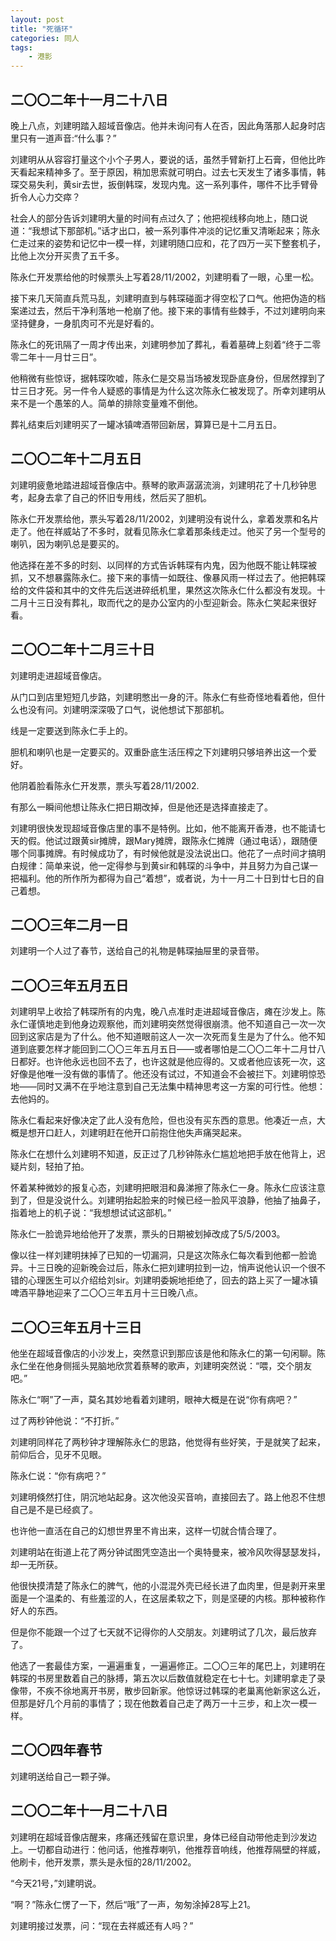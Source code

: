 ```yaml
---
layout: post
title: "死循环"
categories: 同人
tags:
    - 港影
---
```


## 二〇〇二年十一月二十八日

晚上八点，刘建明踏入超域音像店。他并未询问有人在否，因此角落那人起身时店里只有一道声音:“什么事？”

<!--break-->

刘建明从从容容打量这个小个子男人，要说的话，虽然手臂新打上石膏，但他比昨天看起来精神多了。至于原因，稍加思索就可明白。过去七天发生了诸多事情，韩琛交易失利，黄sir去世，扳倒韩琛，发现内鬼。这一系列事件，哪件不比手臂骨折令人心力交瘁？

社会人的部分告诉刘建明大量的时间有点过久了；他把视线移向地上，随口说道：“我想试下那部机。”话才出口，被一系列事件冲淡的记忆重又清晰起来；陈永仁走过来的姿势和记忆中一模一样，刘建明随口应和，花了四万一买下整套机子，比他上次分开买贵了五千多。

陈永仁开发票给他的时候票头上写着28/11/2002，刘建明看了一眼，心里一松。

接下来几天简直兵荒马乱，刘建明直到与韩琛碰面才得空松了口气。他把伪造的档案递过去，然后干净利落地一枪崩了他。接下来的事情有些棘手，不过刘建明向来坚持健身，一身肌肉可不光是好看的。

陈永仁的死讯隔了一周才传出来，刘建明参加了葬礼，看着墓碑上刻着“终于二零零二年十一月廿三日”。

他稍微有些惊讶，据韩琛吹嘘，陈永仁是交易当场被发现卧底身份，但居然撑到了廿三日才死。另一件令人疑惑的事情是为什么这次陈永仁被发现了。所幸刘建明从来不是一个愚笨的人。简单的排除变量难不倒他。

葬礼结束后刘建明买了一罐冰镇啤酒带回新居，算算已是十二月五日。

## 二〇〇二年十二月五日

刘建明疲惫地踏进超域音像店中。蔡琴的歌声潺潺流淌，刘建明花了十几秒钟思考，起身去拿了自己的怀旧专用线，然后买了胆机。

陈永仁开发票给他，票头写着28/11/2002，刘建明没有说什么，拿着发票和名片走了。他在祥威站了不多时，就看见陈永仁拿着那条线走过。他买了另一个型号的喇叭，因为喇叭总是要买的。

他选择在差不多的时刻、以同样的方式告诉韩琛有内鬼，因为他既不能让韩琛被抓，又不想暴露陈永仁。接下来的事情一如既往、像暴风雨一样过去了。他把韩琛给的文件袋和其中的文件先后送进碎纸机里，果然这次陈永仁什么都没有发现。十二月十三日没有葬礼，取而代之的是办公室内的小型迎新会。陈永仁笑起来很好看。

## 二〇〇二年十二月三十日

刘建明走进超域音像店。

从门口到店里短短几步路，刘建明憋出一身的汗。陈永仁有些奇怪地看着他，但什么也没有问。刘建明深深吸了口气，说他想试下那部机。

线是一定要送到陈永仁手上的。

胆机和喇叭也是一定要买的。双重卧底生活压榨之下刘建明只够培养出这一个爱好。

他阴着脸看陈永仁开发票，票头写着28/11/2002.

有那么一瞬间他想让陈永仁把日期改掉，但是他还是选择直接走了。

刘建明很快发现超域音像店里的事不是特例。比如，他不能离开香港，也不能请七天的假。他试过跟黄sir摊牌，跟Mary摊牌，跟陈永仁摊牌（通过电话），跟随便哪个同事摊牌。有时候成功了，有时候他就是没法说出口。他花了一点时间才搞明白规律：简单来说，他一定得参与到黄sir和韩琛的斗争中，并且努力为自己谋一把福利。他的所作所为都得为自己“着想”，或者说，为十一月二十日到廿七日的自己着想。

## 二〇〇三年二月一日

刘建明一个人过了春节，送给自己的礼物是韩琛抽屉里的录音带。

## 二〇〇三年五月五日

刘建明早上收拾了韩琛所有的内鬼，晚八点准时走进超域音像店，瘫在沙发上。陈永仁谨慎地走到他身边观察他，而刘建明突然觉得很崩溃。他不知道自己一次一次回到这家店是为了什么。他不知道眼前这人一次一次死而复生是为了什么。他不知道到底要怎样才能回到二〇〇三年五月五日——或者哪怕是二〇〇二年十二月廿八日都好。也许他永远也回不去了，也许这就是他应得的。又或者他应该死一次，这好像是他唯一没有做的事情了。他还没有试过，不知道会不会被拦下。刘建明惊恐地——同时又满不在乎地注意到自己无法集中精神思考这一方案的可行性。他想：去他妈的。

陈永仁看起来好像决定了此人没有危险，但也没有买东西的意思。他凑近一点，大概是想开口赶人，刘建明赶在他开口前抱住他失声痛哭起来。

陈永仁在想什么刘建明不知道，反正过了几秒钟陈永仁尴尬地把手放在他背上，迟疑片刻，轻拍了拍。

怀着某种微妙的报复心态，刘建明把眼泪和鼻涕擦了陈永仁一身。陈永仁应该注意到了，但是没说什么。刘建明抬起脸来的时候已经一脸风平浪静，他抽了抽鼻子，指着地上的机子说：“我想想试试这部机。”

陈永仁一脸诡异地给他开了发票，票头的日期被划掉改成了5/5/2003。

像以往一样刘建明抹掉了已知的一切漏洞，只是这次陈永仁每次看到他都一脸诡异。十三日晚的迎新晚会过后，陈永仁把刘建明拉到一边，悄声说他认识一个很不错的心理医生可以介绍给刘sir。刘建明委婉地拒绝了，回去的路上买了一罐冰镇啤酒平静地迎来了二〇〇三年五月十三日晚八点。

## 二〇〇三年五月十三日 

他坐在超域音像店的小沙发上，突然意识到那应该是他和陈永仁的第一句闲聊。陈永仁坐在他身侧摇头晃脑地欣赏着蔡琴的歌声，刘建明突然说：“喂，交个朋友吧。”

陈永仁“啊”了一声，莫名其妙地看着刘建明，眼神大概是在说“你有病吧？”

过了两秒钟他说：“不打折。”

刘建明同样花了两秒钟才理解陈永仁的思路，他觉得有些好笑，于是就笑了起来，前仰后合，见牙不见眼。

陈永仁说：“你有病吧？”

刘建明倏然打住，阴沉地站起身。这次他没买音响，直接回去了。路上他忍不住想自己是不是已经疯了。

也许他一直活在自己的幻想世界里不肯出来，这样一切就合情合理了。

刘建明站在街道上花了两分钟试图凭空造出一个奥特曼来，被冷风吹得瑟瑟发抖，却一无所获。

他很快摸清楚了陈永仁的脾气，他的小混混外壳已经长进了血肉里，但是剥开来里面是一个温柔的、有些羞涩的人，在这层柔软之下，则是坚硬的内核。那种被称作好人的东西。

但是你不能跟一个过了七天就不记得你的人交朋友。刘建明试了几次，最后放弃了。

他选了一套最佳方案，一遍遍重复，一遍遍修正。二〇〇三年的尾巴上，刘建明在韩琛的书房里数着自己的脉搏，第五次以后数值就稳定在七十七。刘建明拿走了录像带，不疾不徐地离开书房，散步回新家。他惊讶过韩琛的老巢离他新家这么近，但那是好几个月前的事情了；现在他数着自己走了两万一十三步，和上次一模一样。

## 二〇〇四年春节

刘建明送给自己一颗子弹。

## 二〇〇二年十一月二十八日

刘建明在超域音像店醒来，疼痛还残留在意识里，身体已经自动带他走到沙发边上。一切都自动进行：他问话，他推荐喇叭，他推荐音响线，他推荐隔壁的祥威，他刷卡，他开发票，票头是永恒的28/11/2002。

“今天21号，”刘建明说。

“啊？”陈永仁愣了一下，然后“哦”了一声，匆匆涂掉28写上21。

刘建明接过发票，问：“现在去祥威还有人吗？”